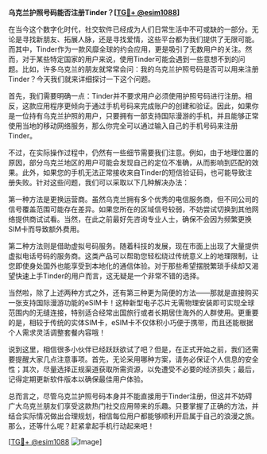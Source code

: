 **乌克兰护照号码能否注册Tinder？[[TG💪+ @esim1088](https://t.me/s/esim1088)]**

在当今这个数字化时代，社交软件已经成为人们日常生活中不可或缺的一部分。无论是寻找新朋友、拓展人脉，还是寻找爱情，这些平台都为我们提供了无限可能。而其中，Tinder作为一款风靡全球的约会应用，更是吸引了无数用户的关注。然而，对于某些特定国家的用户来说，使用Tinder可能会遇到一些意想不到的问题。比如，许多乌克兰的朋友就常常会问：我的乌克兰护照号码是否可以用来注册Tinder？今天我们就来详细探讨一下这个问题。

首先，我们需要明确一点：Tinder并不要求用户必须使用护照号码进行注册。相反，这款应用程序更倾向于通过手机号码来完成账户的创建和验证。因此，如果你是一位持有乌克兰护照的用户，只要拥有一部支持国际漫游的手机，并且能够正常使用当地的移动网络服务，那么你完全可以通过输入自己的手机号码来注册Tinder。

不过，在实际操作过程中，仍然有一些细节需要我们注意。例如，由于地理位置的原因，部分乌克兰地区的用户可能会发现自己的定位不准确，从而影响到匹配的效果。此外，如果您的手机无法正常接收来自Tinder的短信验证码，也可能导致注册失败。针对这些问题，我们可以采取以下几种解决办法：

第一种方法是更换运营商。虽然乌克兰拥有多个优秀的电信服务商，但不同公司的信号覆盖范围可能存在差异。如果您所在的区域信号较弱，不妨尝试切换到其他网络提供商试试看。当然，在此之前最好先咨询专业人士，确保不会因为频繁更换SIM卡而导致额外费用。

第二种方法则是借助虚拟号码服务。随着科技的发展，现在市面上出现了大量提供虚拟电话号码的服务商。这类产品可以帮助您轻松绕过传统意义上的地理限制，让您即使身处国外也能享受到本地化的通信体验。对于那些希望摆脱繁琐手续却又渴望快速上手Tinder的用户而言，这无疑是一个非常不错的选择。

当然啦，除了上述两种方式之外，还有第三种更为简便的方法——那就是直接购买一张支持国际漫游功能的eSIM卡！这种新型电子芯片无需物理安装即可实现全球范围内的无缝连接，特别适合经常出国旅行或者长期居住海外的人群使用。更重要的是，相较于传统的实体SIM卡，eSIM卡不仅体积小巧便于携带，而且还能根据个人需求灵活调整套餐内容哦！

说到这里，相信很多小伙伴已经跃跃欲试了吧？但是，在正式开始之前，我们还需要提醒大家几点注意事项。首先，无论采用哪种方案，请务必保证个人信息的安全性；其次，尽量选择正规渠道获取所需资源，以免遭受不必要的经济损失；最后，记得定期更新软件版本以确保最佳用户体验。

总而言之，尽管乌克兰护照号码本身并不能直接用于Tinder注册，但这并不妨碍广大乌克兰朋友们享受这款热门社交应用带来的乐趣。只要掌握了正确的方法，并结合实际情况做出合理规划，相信每位用户都能够顺利开启属于自己的浪漫之旅。那么，还等什么呢？赶紧拿起手机行动起来吧！

[[TG💪+ @esim1088](https://t.me/s/esim1088) ![Image](https://i.postimg.cc/4NQfJmqS/Snipaste-2025-05-13-00-14-12.png)]